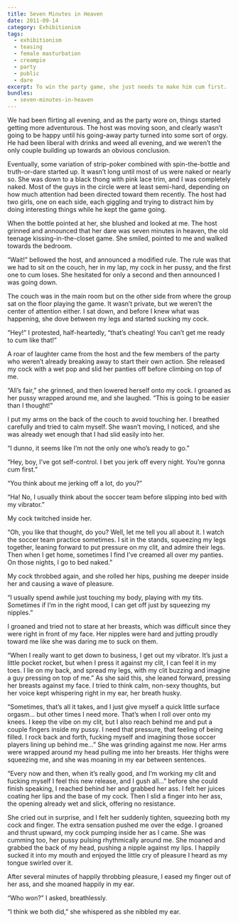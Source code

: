 ```yaml
---
title: Seven Minutes in Heaven
date: 2011-09-14
category: Exhibitionism
tags:
  - exhibitionism
  - teasing
  - female masturbation
  - creampie
  - party
  - public
  - dare
excerpt: To win the party game, she just needs to make him cum first.
bundles:
  - seven-minutes-in-heaven
---
```


We had been flirting all evening, and as the party wore on, things started getting more adventurous. The host was moving soon, and clearly wasn’t going to be happy until his going-away party turned into some sort of orgy. He had been liberal with drinks and weed all evening, and we weren’t the only couple building up towards an obvious conclusion.

Eventually, some variation of strip-poker combined with spin-the-bottle and truth-or-dare started up. It wasn’t long until most of us were naked or nearly so. She was down to a black thong with pink lace trim, and I was completely naked. Most of the guys in the circle were at least semi-hard, depending on how much attention had been directed toward them recently. The host had two girls, one on each side, each giggling and trying to distract him by doing interesting things while he kept the game going.

When the bottle pointed at her, she blushed and looked at me. The host grinned and announced that her dare was seven minutes in heaven, the old teenage kissing-in-the-closet game. She smiled, pointed to me and walked towards the bedroom.

“Wait!” bellowed the host, and announced a modified rule. The rule was that we had to sit on the couch, her in my lap, my cock in her pussy, and the first one to cum loses. She hesitated for only a second and then announced I was going down.

The couch was in the main room but on the other side from where the group sat on the floor playing the game. It wasn’t private, but we weren’t the center of attention either. I sat down, and before I knew what was happening, she dove between my legs and started sucking my cock.

“Hey!” I protested, half-heartedly, “that’s cheating! You can’t get me ready to cum like that!”

A roar of laughter came from the host and the few members of the party who weren’t already breaking away to start their own action. She released my cock with a wet pop and slid her panties off before climbing on top of me.

“All’s fair,” she grinned, and then lowered herself onto my cock. I groaned as her pussy wrapped around me, and she laughed. “This is going to be easier than I thought!”

I put my arms on the back of the couch to avoid touching her. I breathed carefully and tried to calm myself. She wasn’t moving, I noticed, and she was already wet enough that I had slid easily into her.

“I dunno, it seems like I’m not the only one who’s ready to go.”

“Hey, boy, I’ve got self-control. I bet you jerk off every night. You’re gonna cum first.”

“You think about me jerking off a lot, do you?”

“Ha! No, I usually think about the soccer team before slipping into bed with my vibrator.”

My cock twitched inside her.

“Oh, you like that thought, do you? Well, let me tell you all about it. I watch the soccer team practice sometimes. I sit in the stands, squeezing my legs together, leaning forward to put pressure on my clit, and admire their legs. Then when I get home, sometimes I find I’ve creamed all over my panties. On those nights, I go to bed naked.”

My cock throbbed again, and she rolled her hips, pushing me deeper inside her and causing a wave of pleasure.

“I usually spend awhile just touching my body, playing with my tits. Sometimes if I’m in the right mood, I can get off just by squeezing my nipples.”

I groaned and tried not to stare at her breasts, which was difficult since they were right in front of my face. Her nipples were hard and jutting proudly toward me like she was daring me to suck on them.

“When I really want to get down to business, I get out my vibrator. It’s just a little pocket rocket, but when I press it against my clit, I can feel it in my toes. I lie on my back, and spread my legs, with my clit buzzing and imagine a guy pressing on top of me.” As she said this, she leaned forward, pressing her breasts against my face. I tried to think calm, non-sexy thoughts, but her voice kept whispering right in my ear, her breath husky.

“Sometimes, that’s all it takes, and I just give myself a quick little surface orgasm… but other times I need more. That’s when I roll over onto my knees. I keep the vibe on my clit, but I also reach behind me and put a couple fingers inside my pussy. I need that pressure, that feeling of being filled. I rock back and forth, fucking myself and imagining those soccer players lining up behind me…” She was grinding against me now. Her arms were wrapped around my head pulling me into her breasts. Her thighs were squeezing me, and she was moaning in my ear between sentences.

“Every now and then, when it’s really good, and I’m working my clit and fucking myself I feel this new release, and I gush all…” before she could finish speaking, I reached behind her and grabbed her ass. I felt her juices coating her lips and the base of my cock. Then I slid a finger into her ass, the opening already wet and slick, offering no resistance.

She cried out in surprise, and I felt her suddenly tighten, squeezing both my cock and finger. The extra sensation pushed me over the edge. I groaned and thrust upward, my cock pumping inside her as I came. She was cumming too, her pussy pulsing rhythmically around me. She moaned and grabbed the back of my head, pushing a nipple against my lips. I happily sucked it into my mouth and enjoyed the little cry of pleasure I heard as my tongue swirled over it.

After several minutes of happily throbbing pleasure, I eased my finger out of her ass, and she moaned happily in my ear.

“Who won?” I asked, breathlessly.

“I think we both did,” she whispered as she nibbled my ear.
